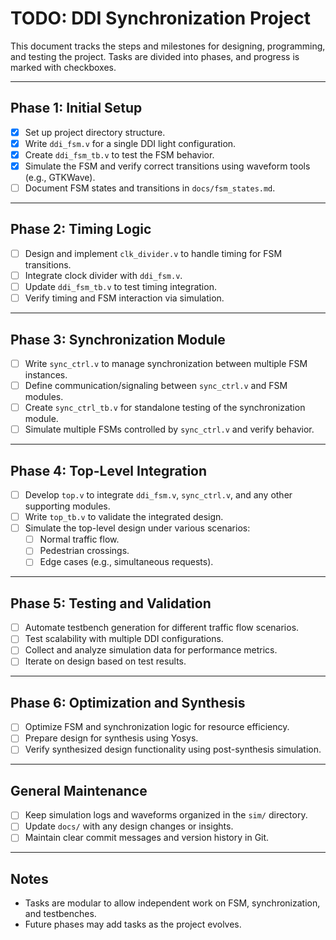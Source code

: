 # TODO: DDI Synchronization Project

This document tracks the steps and milestones for designing, programming, and testing the project. Tasks are divided into phases, and progress is marked with checkboxes.

---

## Phase 1: Initial Setup
- [X] Set up project directory structure.
- [X] Write `ddi_fsm.v` for a single DDI light configuration.
- [X] Create `ddi_fsm_tb.v` to test the FSM behavior.
- [X] Simulate the FSM and verify correct transitions using waveform tools (e.g., GTKWave).
- [ ] Document FSM states and transitions in `docs/fsm_states.md`.

---

## Phase 2: Timing Logic
- [ ] Design and implement `clk_divider.v` to handle timing for FSM transitions.
- [ ] Integrate clock divider with `ddi_fsm.v`.
- [ ] Update `ddi_fsm_tb.v` to test timing integration.
- [ ] Verify timing and FSM interaction via simulation.

---

## Phase 3: Synchronization Module
- [ ] Write `sync_ctrl.v` to manage synchronization between multiple FSM instances.
- [ ] Define communication/signaling between `sync_ctrl.v` and FSM modules.
- [ ] Create `sync_ctrl_tb.v` for standalone testing of the synchronization module.
- [ ] Simulate multiple FSMs controlled by `sync_ctrl.v` and verify behavior.

---

## Phase 4: Top-Level Integration
- [ ] Develop `top.v` to integrate `ddi_fsm.v`, `sync_ctrl.v`, and any other supporting modules.
- [ ] Write `top_tb.v` to validate the integrated design.
- [ ] Simulate the top-level design under various scenarios:
  - [ ] Normal traffic flow.
  - [ ] Pedestrian crossings.
  - [ ] Edge cases (e.g., simultaneous requests).

---

## Phase 5: Testing and Validation
- [ ] Automate testbench generation for different traffic flow scenarios.
- [ ] Test scalability with multiple DDI configurations.
- [ ] Collect and analyze simulation data for performance metrics.
- [ ] Iterate on design based on test results.

---

## Phase 6: Optimization and Synthesis
- [ ] Optimize FSM and synchronization logic for resource efficiency.
- [ ] Prepare design for synthesis using Yosys.
- [ ] Verify synthesized design functionality using post-synthesis simulation.

---

## General Maintenance
- [ ] Keep simulation logs and waveforms organized in the `sim/` directory.
- [ ] Update `docs/` with any design changes or insights.
- [ ] Maintain clear commit messages and version history in Git.

---

## Notes
- Tasks are modular to allow independent work on FSM, synchronization, and testbenches.
- Future phases may add tasks as the project evolves.

